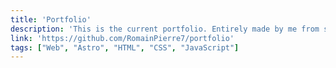 ```yaml
---
title: 'Portfolio'
description: 'This is the current portfolio. Entirely made by me from scratch using HTML, CSS and JavaScript within the Astro framework.'
link: 'https://github.com/RomainPierre7/portfolio'
tags: ["Web", "Astro", "HTML", "CSS", "JavaScript"]
---
```

